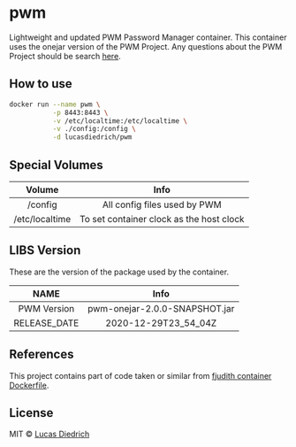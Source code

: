 # pwm
Lightweight and updated PWM Password Manager container. This container uses the onejar version of the PWM Project. 
Any questions about the PWM Project should be search [here](https://github.com/pwm-project/pwm).

## How to use

```bash
docker run --name pwm \
           -p 8443:8443 \
           -v /etc/localtime:/etc/localtime \
           -v ./config:/config \
           -d lucasdiedrich/pwm
```

## Special Volumes

|  Volume  | Info |
|:------:|:-------:|
| /config  | All config files used by PWM|
| /etc/localtime  | To set container clock as the host clock |

## LIBS Version

These are the version of the package used by the container.

|  NAME  | Info | 
|:------:|:-------:|
|   PWM Version  | pwm-onejar-2.0.0-SNAPSHOT.jar |
|   RELEASE_DATE |  2020-12-29T23_54_04Z | 

## References

This project contains part of code taken or similar from [fjudith container Dockerfile](https://hub.docker.com/r/fjudith/pwm/dockerfile).

## License

MIT © [Lucas Diedrich](https://github.com/lucasdiedrich)
